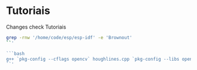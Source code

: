 # Tutoriais
Changes check
Tutoriais
```bash
grep -rnw '/home/code/esp/esp-idf' -e 'Brownout'
``'

```bash
g++ `pkg-config --cflags opencv` houghlines.cpp `pkg-config --libs opencv` -o hough
``'
